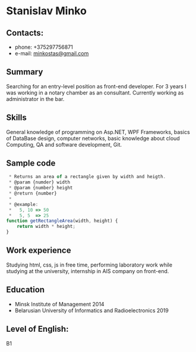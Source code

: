 <h1>Stanislav Minko</h1>

<h2>Contacts:</h2>

- phone: +375297756871 
- e-mail: minkostas@gmail.com

<h2>Summary</h2>

Searching for an entry-level position as front-end developer. For 3 years I was working in a notary chamber as an consultant. Currently working as administrator in the bar.
<h2>Skills</h2>

General knowledge of programming on Asp.NET, WPF Frameworks, basics of DataBase design, computer networks, basic knowledge about cloud Computing, QA and software development, Git.

<h2>Sample code</h2>

```javascript
 * Returns an area of a rectangle given by width and heigth.
 * @param {numder} width
 * @param {number} height
 * @return {number}
 *
 * @example:
 *   5, 10 => 50
 *   5, 5  => 25
function getRectangleArea(width, height) {
    return width * height;
}
```
<h2>Work experience</h2>
Studying html, css, js in free time, performing laboratory work while studying at the university, internship in AIS company on front-end.

<h2>Education</h2>

- Minsk Institute of Management 2014 
- Belarusian University of Informatics and Radioelectronics 2019

<h2>Level of English:</h2>

B1
